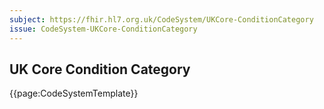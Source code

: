 ```yaml
---
subject: https://fhir.hl7.org.uk/CodeSystem/UKCore-ConditionCategory
issue: CodeSystem-UKCore-ConditionCategory
---
```

## UK Core Condition Category

{{page:CodeSystemTemplate}}